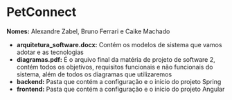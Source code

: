# PetConnect
**Nomes:** Alexandre Zabel, Bruno Ferrari e Caike Machado

- **arquitetura_software.docx:** Contém os modelos de sistema que vamos adotar e as tecnologias
- **diagramas.pdf:** É o arquivo final da matéria de projeto de software 2, contém todos os objetivos, requisitos funcionais e não funcionais do sistema, além de todos os diagramas que utilizaremos
- **backend:** Pasta que contém a configuração e o inicio do projeto Spring
- **frontend:** Pasta que contém a configuração e o inicio do projeto Angular
